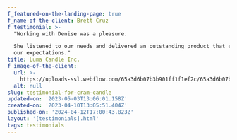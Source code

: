 ```yaml
---
f_featured-on-the-landing-page: true
f_name-of-the-client: Brett Cruz
f_testimonial: >-
  "Working with Denise was a pleasure.

  She listened to our needs and delivered an outstanding product that exceeded
  our expectations."
title: Luma Candle Inc.
f_image-of-the-client:
  url: >-
    https://uploads-ssl.webflow.com/65a3d6b07b3b901ff1f1ef2c/65a3d6b07b3b901ff1f1ef79_client-01.jpg
  alt: null
slug: testimonial-for-cram-candle
updated-on: '2023-05-03T13:06:01.158Z'
created-on: '2023-04-10T13:05:51.404Z'
published-on: '2024-04-12T17:00:43.823Z'
layout: '[testimonials].html'
tags: testimonials
---
```



